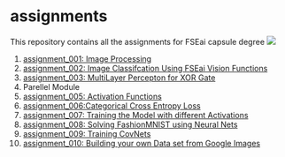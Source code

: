 # assignments
This repository contains all the assignments for FSEai capsule degree
![](https://github.com/hanoonaR/fseai_image_collection/blob/master/fseai.png)


1. [ assignment_001: Image Processing](https://github.com/hanoonaR/assignments/tree/master/assignment_001)
2. [assignment_002: Image Classifcation Using FSEai Vision Functions](https://github.com/hanoonaR/assignments/tree/master/assignment_002)
3. [assignment_003: MultiLayer Percepton for XOR Gate](https://github.com/hanoonaR/assignments/tree/master/assignment_003)
4. Parellel Module 
5. [assignment_005: Activation Functions](https://github.com/hanoonaR/assignments/tree/master/assignment_005)
6. [assignment_006:Categorical Cross Entropy Loss](https://github.com/hanoonaR/assignments/blob/master/assignment_006/README.md)
7. [assignment_007: Training the Model with different Activations](https://github.com/hanoonaR/assignments/tree/master/assignment_007)
8. [assignment_008: Solving FashionMNIST using Neural Nets](https://github.com/hanoonaR/assignments/tree/master/assignment_008)
9. [assignment_009: Training CovNets](https://github.com/hanoonaR/assignments/tree/master/assignment_009)
10. [assignment_010: Building your own Data set from Google Images](https://github.com/hanoonaR/assignments/tree/master/assignment_010)
